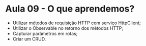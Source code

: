 # Aula 09 - O que aprendemos?

- Utilizar métodos de requisição HTTP com serviço HttpClient;
- Utilizar o Observable no retorno dos métodos HTTP;
- Capturar parâmetros em rotas;
- Criar um CRUD.